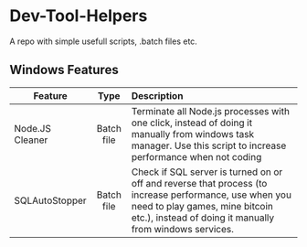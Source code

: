 # Dev-Tool-Helpers
A repo with simple usefull scripts, .batch files etc.

## Windows Features
| Feature  | Type | Description |
|----------|:-------------:|:-------------|
| Node.JS Cleaner | Batch file | Terminate all Node.js processes with one click, instead of doing it manually from windows task manager. Use this script to increase performance when not coding |
| SQLAutoStopper | Batch file | Check if SQL server is turned on or off and reverse that process (to increase performance, use when you need to play games, mine bitcoin etc.), instead of doing it manually from windows services.  |
